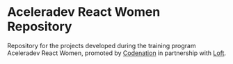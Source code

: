 # Aceleradev React Women Repository
Repository for the projects developed during the training program Aceleradev React Women, promoted by [Codenation](https://www.codenation.dev/) in partnership with [Loft](https://loft.com.br/).
